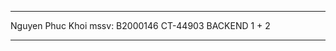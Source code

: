 *************************
Nguyen Phuc Khoi 
mssv: B2000146
CT-44903
BACKEND 1 + 2
*************************
